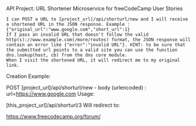 API Project: URL Shortener Microservice for freeCodeCamp
User Stories

    I can POST a URL to [project_url]/api/shorturl/new and I will receive a shortened URL in the JSON response. Example : {"original_url":"www.google.com","short_url":1}
    If I pass an invalid URL that doesn't follow the valid http(s)://www.example.com(/more/routes) format, the JSON response will contain an error like {"error":"invalid URL"}. HINT: to be sure that the submitted url points to a valid site you can use the function dns.lookup(host, cb) from the dns core module.
    When I visit the shortened URL, it will redirect me to my original link.

Creation Example:

POST [project_url]/api/shorturl/new - body (urlencoded) : url=https://www.google.com
Usage:

[this_project_url]/api/shorturl/3
Will redirect to:

https://www.freecodecamp.org/forum/
